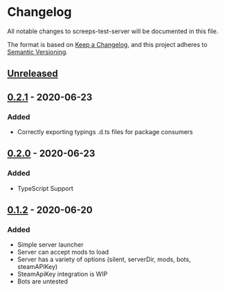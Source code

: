 # Changelog
All notable changes to screeps-test-server will be documented in this file.

The format is based on [Keep a Changelog](https://keepachangelog.com/en/1.0.0/),
and this project adheres to [Semantic Versioning](https://semver.org/spec/v2.0.0.html).

## [Unreleased]

## [0.2.1] - 2020-06-23
### Added
- Correctly exporting typings .d.ts files for package consumers

## [0.2.0] - 2020-06-23
### Added
- TypeScript Support

## [0.1.2] - 2020-06-20
### Added
- Simple server launcher
- Server can accept mods to load
- Server has a variety of options (silent, serverDir, mods, bots, steamAPIKey)
- SteamApiKey integration is WIP
- Bots are untested

[Unreleased]: https://github.com/brisberg/screeps-test-server/compare/v0.2.0...HEAD
[0.2.1]: https://github.com/brisberg/screeps-test-server/releases/tag/v0.2.0...v0.2.1
[0.2.0]: https://github.com/brisberg/screeps-test-server/releases/tag/v0.1.2...v0.2.0
[0.1.2]: https://github.com/brisberg/screeps-test-server/releases/tag/v0.1.2
